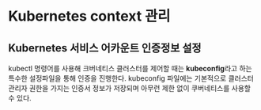 # Kubernetes context 관리


## Kubernetes 서비스 어카운트 인증정보 설정

kubectl 명령어를 사용해 크버네티스 클러스터를 제어할 때는 **kubeconfig**라고 하는 특수한 설정파일을 통해 인증을 진행한다. kubeconfig 파일에는 기본적으로 클러스터 관리자 권한을 가지는 인증서 정보가 저장되며 아무런 제한 없이 쿠버네티스를 사용할 수 있다.



